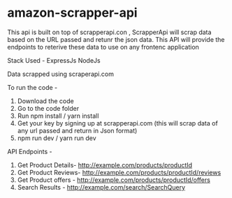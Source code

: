 # amazon-scrapper-api

This api is built on top of scrapperapi.con ,   ScrapperApi will scrap data based on the URL passed and retunr the json data. This API will provide the endpoints to reterive these data to use on any frontenc application

Stack Used - 
ExpressJs
NodeJs

Data scrapped using scraperapi.com

To run the code - 
1. Download the code
2. Go to the code folder
3. Run npm install / yarn install
4. Get your key by signing up at scrapperapi.com (this will scrap data of any url passed and return in Json format)
5. npm run dev / yarn run dev


API Endpoints - 
1. Get Product Details-  http://example.com/products/productId
2. Get Product Reviews-  http://example.com/products/productId/reviews
3. Get Product offers - http://example.com/products/productId/offers
4. Search Results - http://example.com/search/SearchQuery
